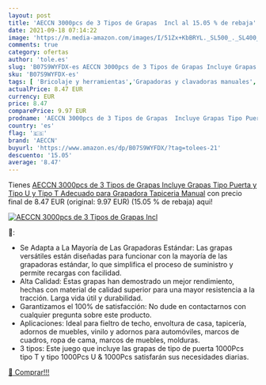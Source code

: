 ```yaml
---
layout: post
title: 'AECCN 3000pcs de 3 Tipos de Grapas  Incl al 15.05 % de rebaja'
date: 2021-09-18 07:14:22
image: 'https://m.media-amazon.com/images/I/51Zx+KbBRYL._SL500_._SL400_.jpg'
comments: true
category: ofertas
author: 'tole.es'
slug: 'B07S9WYFDX-es AECCN 3000pcs de 3 Tipos de Grapas Incluye Grapas Tipo...'
sku: 'B07S9WYFDX-es'
tags: [ 'Bricolaje y herramientas','Grapadoras y clavadoras manuales','Herramientas de mano','Herramientas manuales y eléctricas','aeccn','grapadora', ]
actualPrice: 8.47 EUR
currency: EUR
price: 8.47
comparePrice: 9.97 EUR
prodname: 'AECCN 3000pcs de 3 Tipos de Grapas  Incluye Grapas Tipo Puerta y Tipo U y Tipo T Adecuado para Grapadora Tapiceria Manual'
country: 'es'
flag: '🇪🇸'
brand: 'AECCN'
buyurl: 'https://www.amazon.es/dp/B07S9WYFDX/?tag=tolees-21'
descuento: '15.05'
average: '8.47'
---
```


Tienes [AECCN 3000pcs de 3 Tipos de Grapas  Incluye Grapas Tipo Puerta y Tipo U y Tipo T Adecuado para Grapadora Tapiceria Manual](https://www.amazon.es/dp/B07S9WYFDX/?tag=tolees-21) con precio final de  8.47 EUR (original: 9.97 EUR) (15.05 %  de rebaja) aqui!

[![AECCN 3000pcs de 3 Tipos de Grapas  Incl](https://m.media-amazon.com/images/I/51Zx+KbBRYL._SL500_._SL400_.jpg)](https://www.amazon.es/dp/B07S9WYFDX/?tag=tolees-21)

🔎:

- Se Adapta a La Mayoría de Las Grapadoras Estándar: Las grapas versátiles están diseñadas para funcionar con la mayoría de las grapadoras estándar, lo que simplifica el proceso de suministro y permite recargas con facilidad.
- Alta Calidad: Estas grapas han demostrado un mejor rendimiento, hechas con material de calidad superior para una mayor resistencia a la tracción. Larga vida útil y durabilidad.
- Garantizamos el 100% de satisfacción: No dude en contactarnos con cualquier pregunta sobre este producto.
- Aplicaciones: Ideal para fieltro de techo, envoltura de casa, tapicería, adornos de muebles, vinilo y adornos para automóviles, marcos de cuadros, ropa de cama, marcos de muebles, molduras.
- 3 tipos: Este juego que incluye las grapas de tipo de puerta 1000Pcs tipo T y tipo 1000Pcs U & 1000Pcs satisfarán sus necesidades diarias.

[🛒 Comprar!!!](https://www.amazon.es/dp/B07S9WYFDX/?tag=tolees-21)
